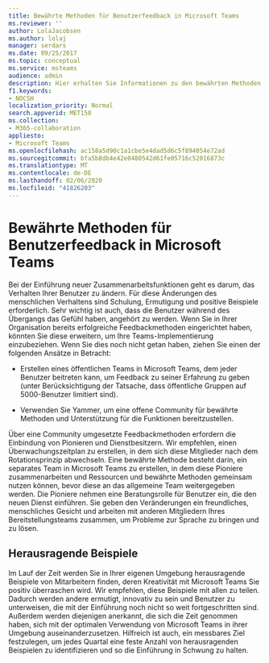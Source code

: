 ```yaml
---
title: Bewährte Methoden für Benutzerfeedback in Microsoft Teams
ms.reviewer: ''
author: LolaJacobsen
ms.author: lolaj
manager: serdars
ms.date: 09/25/2017
ms.topic: conceptual
ms.service: msteams
audience: admin
description: Hier erhalten Sie Informationen zu den bewährten Methoden für Benutzerfeedback in Microsoft Teams, um optimales Arbeiten im Team sicherzustellen.
f1.keywords:
- NOCSH
localization_priority: Normal
search.appverid: MET150
ms.collection:
- M365-collaboration
appliesto:
- Microsoft Teams
ms.openlocfilehash: ac158a5d90c1a1cbe5e4dad5d6c5f894054e72ad
ms.sourcegitcommit: bfa5b8db4e42e0480542d61fe05716c52016873c
ms.translationtype: MT
ms.contentlocale: de-DE
ms.lasthandoff: 02/06/2020
ms.locfileid: "41826203"
---
```

<a name="best-practices-for-user-feedback-methods-in-microsoft-teams"></a>Bewährte Methoden für Benutzerfeedback in Microsoft Teams
===========================================================

Bei der Einführung neuer Zusammenarbeitsfunktionen geht es darum, das Verhalten Ihrer Benutzer zu ändern. Für diese Änderungen des menschlichen Verhaltens sind Schulung, Ermutigung und positive Beispiele erforderlich. Sehr wichtig ist auch, dass die Benutzer während des Übergangs das Gefühl haben, angehört zu werden. Wenn Sie in Ihrer Organisation bereits erfolgreiche Feedbackmethoden eingerichtet haben, könnten Sie diese erweitern, um Ihre Teams-Implementierung einzubeziehen. Wenn Sie dies noch nicht getan haben, ziehen Sie einen der folgenden Ansätze in Betracht:

-   Erstellen eines öffentlichen Teams in Microsoft Teams, dem jeder Benutzer beitreten kann, um Feedback zu seiner Erfahrung zu geben (unter Berücksichtigung der Tatsache, dass öffentliche Gruppen auf 5000-Benutzer limitiert sind).

-   Verwenden Sie Yammer, um eine offene Community für bewährte Methoden und Unterstützung für die Funktionen bereitzustellen.

Über eine Community umgesetzte Feedbackmethoden erfordern die Einbindung von Pionieren und Dienstbesitzern. Wir empfehlen, einen Überwachungszeitplan zu erstellen, in dem sich diese Mitglieder nach dem Rotationsprinzip abwechseln. Eine bewährte Methode besteht darin, ein separates Team in Microsoft Teams zu erstellen, in dem diese Pioniere zusammenarbeiten und Ressourcen und bewährte Methoden gemeinsam nutzen können, bevor diese an das allgemeine Team weitergegeben werden. Die Pioniere nehmen eine Beratungsrolle für Benutzer ein, die den neuen Dienst einführen. Sie geben den Veränderungen ein freundliches, menschliches Gesicht und arbeiten mit anderen Mitgliedern Ihres Bereitstellungsteams zusammen, um Probleme zur Sprache zu bringen und zu lösen.

<a name="showcases"></a>Herausragende Beispiele
---------

Im Lauf der Zeit werden Sie in Ihrer eigenen Umgebung herausragende Beispiele von Mitarbeitern finden, deren Kreativität mit Microsoft Teams Sie positiv überraschen wird. Wir empfehlen, diese Beispiele mit allen zu teilen. Dadurch werden andere ermutigt, innovativ zu sein und Benutzer zu unterweisen, die mit der Einführung noch nicht so weit fortgeschritten sind. Außerdem werden diejenigen anerkannt, die sich die Zeit genommen haben, sich mit der optimalen Verwendung von Microsoft Teams in ihrer Umgebung auseinanderzusetzen. Hilfreich ist auch, ein messbares Ziel festzulegen, um jedes Quartal eine feste Anzahl von herausragenden Beispielen zu identifizieren und so die Einführung in Schwung zu halten.
